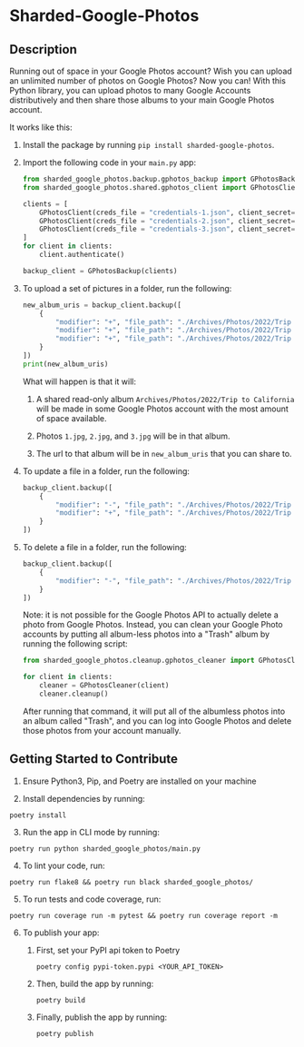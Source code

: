 # Sharded-Google-Photos

## Description

Running out of space in your Google Photos account? Wish you can upload an unlimited number of photos on Google Photos? Now you can! With this Python library, you can upload photos to many Google Accounts distributively and then share those albums to your main Google Photos account.

It works like this:

1. Install the package by running `pip install sharded-google-photos`.

2. Import the following code in your `main.py` app:

    ```python
    from sharded_google_photos.backup.gphotos_backup import GPhotosBackup
    from sharded_google_photos.shared.gphotos_client import GPhotosClient

    clients = [
        GPhotosClient(creds_file = "credentials-1.json", client_secret="client_secret.json"),
        GPhotosClient(creds_file = "credentials-2.json", client_secret="client_secret.json"),
        GPhotosClient(creds_file = "credentials-3.json", client_secret="client_secret.json"),
    ]
    for client in clients:
        client.authenticate()

    backup_client = GPhotosBackup(clients)
    ```

3. To upload a set of pictures in a folder, run the following:

    ```python
    new_album_uris = backup_client.backup([
        {
            "modifier": "+", "file_path": "./Archives/Photos/2022/Trip to California/1.jpg",
            "modifier": "+", "file_path": "./Archives/Photos/2022/Trip to California/2.jpg",
            "modifier": "+", "file_path": "./Archives/Photos/2022/Trip to California/3.jpg",
        }
    ])
    print(new_album_uris)
    ```

    What will happen is that it will:

    1. A shared read-only album `Archives/Photos/2022/Trip to California` will be made in some Google Photos account with the most amount of space available.

    2. Photos `1.jpg`, `2.jpg`, and `3.jpg` will be in that album.

    3. The url to that album will be in `new_album_uris` that you can share to.

4. To update a file in a folder, run the following:

    ```python
    backup_client.backup([
        {
            "modifier": "-", "file_path": "./Archives/Photos/2022/Trip to California/1.jpg",
            "modifier": "+", "file_path": "./Archives/Photos/2022/Trip to California/1.jpg",
        }
    ])
    ```

5. To delete a file in a folder, run the following:

    ```python
    backup_client.backup([
        {
            "modifier": "-", "file_path": "./Archives/Photos/2022/Trip to California/1.jpg",
        }
    ])
    ```

    Note: it is not possible for the Google Photos API to actually delete a photo from Google Photos. Instead, you can clean your Google Photo accounts by putting all album-less photos into a "Trash" album by running the following script:

    ```python
    from sharded_google_photos.cleanup.gphotos_cleaner import GPhotosCleaner

    for client in clients:
        cleaner = GPhotosCleaner(client)
        cleaner.cleanup()
    ```

    After running that command, it will put all of the albumless photos into an album called "Trash", and you can log into Google Photos and delete those photos from your account manually.

## Getting Started to Contribute

1. Ensure Python3, Pip, and Poetry are installed on your machine

2. Install dependencies by running:

```
poetry install
```

3. Run the app in CLI mode by running:

```
poetry run python sharded_google_photos/main.py
```

4. To lint your code, run:

```
poetry run flake8 && poetry run black sharded_google_photos/
```

5. To run tests and code coverage, run:

```
poetry run coverage run -m pytest && poetry run coverage report -m
```

6. To publish your app:

    1. First, set your PyPI api token to Poetry

        ```
        poetry config pypi-token.pypi <YOUR_API_TOKEN>
        ```

    2. Then, build the app by running:

        ```
        poetry build
        ```

    3. Finally, publish the app by running:

        ```
        poetry publish
        ```

